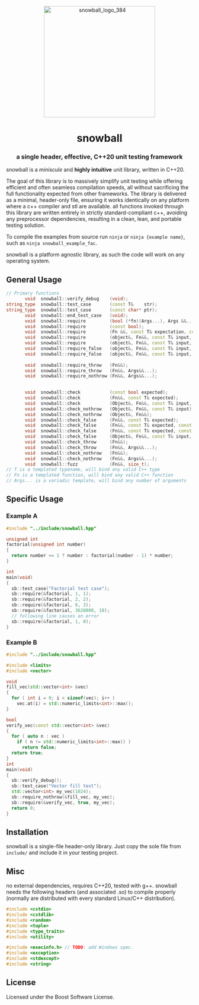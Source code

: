 <div align="center">
  <img src="https://github.com/user-attachments/assets/a86cc00a-3f86-413c-b137-67560c49d668" alt="snowball_logo_384" width="300"/>
  
# snowball
### a single header, effective, C++20 unit testing framework
</div>

snowball is a *miniscule* and **highly intuitive** unit library, written in C++20. 


The goal of this library is to massively simplify unit testing while offering efficient and often seamless compilation speeds, all without sacrificing the full functionality expected from other frameworks. The library is delivered as a minimal, header-only file, ensuring it works identically on any platform where a c++ compiler and stl are available. all functions invoked through this library are written entirely in strictly standard-compliant c++, avoiding any preprocessor dependencies, resulting in a clean, lean, and portable testing solution.


To compile the examples from source run `ninja` or `ninja {example name}`, such as `ninja snowball_example_fac`. 


snowball is a platform agnostic library, as such the code will work on any operating system.

## General Usage
```cpp
// Primary functions
       void  snowball::verify_debug    (void);
string_type  snowball::test_case       (const T&    str);
string_type  snowball::test_case       (const char* ptr);
       void  snowball::end_test_case   (void);
       void  snowball::require         (bool (*fn)(Args...), Args &&...);
       void  snowball::require         (const bool);
       void  snowball::require         (Fn &&, const T& expectation, const Args&... inputs);
       void  snowball::require         (object&, Fn&&, const T& input, const T_& expectation, Fn_g&& (getter));
       void  snowball::require         (object&, Fn&&, const T& input, const T_& expectation);
       void  snowball::require_false   (object&, Fn&&, const T& input, const T_& expectation, Fn_g&& (getter));
       void  snowball::require_false   (object&, Fn&&, const T& input, const T_& expectation);
       
       void  snowball::require_throw   (Fn&&);
       void  snowball::require_throw   (Fn&&, Args&&...);
       void  snowball::require_nothrow (Fn&&, Args&&...);
       

       void  snowball::check           (const bool expected);
       void  snowball::check           (Fn&&, const T& expected);
       void  snowball::check           (Object&, Fn&&, const T& input, const T& expected, Fn_g&& (getter));
       void  snowball::check_nothrow   (Object&, Fn&&, const T& input);
       void  snowball::check_nothrow   (Object&, Fn&&);
       void  snowball::check_false     (Fn&&, const T& expected);
       void  snowball::check_false     (Fn&&, const T& expected, const T...& inputs);
       void  snowball::check_false     (Fn&&, const T& expected, const T& input, const T& output, Fn_g&& (getter));
       void  snowball::check_false     (Object&, Fn&&, const T& input, const T& expected);
       void  snowball::check_throw     (Fn&&);
       void  snowball::check_throw     (Fn&&, Args&&...);
       void  snowball::check_nothrow   (Fn&&);
       void  snowball::check_nothrow   (Fn&&, Args&&...);
       void  snowball::fuzz            (Fn&&, size_t);
// T is a templated typename, will bind any valid C++ type
// Fn is a templated function, will bind any valid C++ function
// Args... is a variadic template, will bind any number of arguments
```
## Specific Usage

### Example A
```cpp
#include "../include/snowball.hpp"

unsigned int
factorial(unsigned int number)
{
  return number <= 1 ? number : factorial(number - 1) * number;
}

int
main(void)
{
  sb::test_case("Factorial test case");
  sb::require(&factorial, 1, 1);
  sb::require(&factorial, 2, 2);
  sb::require(&factorial, 6, 3);
  sb::require(&factorial, 3628800, 10);
  // following line causes an error
  sb::require(&factorial, 1, 0);
}
```

### Example B
```cpp
#include "../include/snowball.hpp"

#include <limits>
#include <vector>

void
fill_vec(std::vector<int> &vec)
{
  for ( int i = 0; i < sizeof(vec); i++ )
    vec.at(i) = std::numeric_limits<int>::max();
}

bool
verify_vec(const std::vector<int> &vec)
{
  for ( auto n : vec )
    if ( n != std::numeric_limits<int>::max() )
      return false;
  return true;
}
int
main(void)
{
  sb::verify_debug();
  sb::test_case("Vector fill test");
  std::vector<int> my_vec(1024);
  sb::require_nothrow(&fill_vec, my_vec);
  sb::require(&verify_vec, true, my_vec);
  return 0;
}
```


## Installation

snowball is a single-file header-only library. Just copy the sole file from `include/` and include it in your testing project.


## Misc
no external dependencies, requires C++20, tested with g++.
snowball needs the following headers (and associated .so) to compile properly (normally are distributed with every standard Linux/C++ distribution).

```cpp
#include <cstdio>
#include <cstdlib>
#include <random>
#include <tuple>
#include <type_traits>
#include <utility>

#include <execinfo.h> // TODO: add Windows spec.
#include <exception>
#include <stdexcept>
#include <string>
```

## License
Licensed under the Boost Software License.
